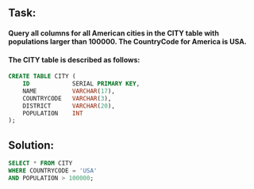 ## **Task:**
#### Query all columns for all American cities in the **CITY** table with populations larger than 100000. The **CountryCode** for America is USA.
#### The **CITY** table is described as follows:

```sql
CREATE TABLE CITY (
    ID            SERIAL PRIMARY KEY,
    NAME          VARCHAR(17),
    COUNTRYCODE   VARCHAR(3),
    DISTRICT      VARCHAR(20),
    POPULATION    INT
);
```

## **Solution:**

```sql
SELECT * FROM CITY
WHERE COUNTRYCODE = 'USA'
AND POPULATION > 100000;
```